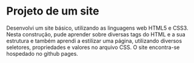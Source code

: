 # Projeto de um site 

Desenvolvi um site básico, utilizando as linguagens web HTML5 e CSS3. Nesta construção, pude aprender sobre diversas tags do HTML e a sua estrutura e também aprendi a estilizar uma página, utilizando diversos seletores, propriedades e valores no arquivo CSS. O site encontra-se hospedado no github pages.
